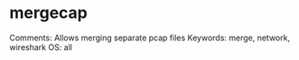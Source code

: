 # mergecap

Comments: Allows merging separate pcap files
Keywords: merge, network, wireshark
OS: all